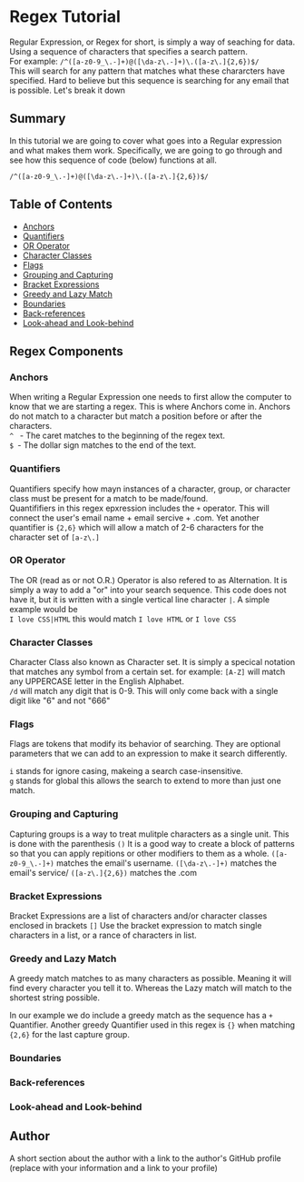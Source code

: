 # Regex Tutorial

Regular Expression, or Regex for short, is simply a way of seaching for data. Using a sequence of characters that specifies a search pattern.\
For example: ``` /^([a-z0-9_\.-]+)@([\da-z\.-]+)\.([a-z\.]{2,6})$/  ```
\
This will search for any pattern that matches what these chararcters have specified. Hard to believe but this sequence is searching for any email that is possible. Let's break it down

## Summary

In this tutorial we are going to cover what goes into a Regular expression and what makes them work. Specifically, we are going to go through and see how this sequence of code (below) functions at all.

```/^([a-z0-9_\.-]+)@([\da-z\.-]+)\.([a-z\.]{2,6})$/ ```

## Table of Contents

- [Anchors](#anchors)
- [Quantifiers](#quantifiers)
- [OR Operator](#or-operator)
- [Character Classes](#character-classes)
- [Flags](#flags)
- [Grouping and Capturing](#grouping-and-capturing)
- [Bracket Expressions](#bracket-expressions)
- [Greedy and Lazy Match](#greedy-and-lazy-match)
- [Boundaries](#boundaries)
- [Back-references](#back-references)
- [Look-ahead and Look-behind](#look-ahead-and-look-behind)

## Regex Components

### Anchors
When writing a Regular Expression one needs to first allow the computer to know that we are starting a regex. This is where Anchors come in. Anchors do not match to a character but match a position before or after the characters.\
```^ ``` - The caret matches to the beginning of the regex text.\
```$ ```- The dollar sign matches to the end of the text.


### Quantifiers
Quantifiers specify how mayn instances of a character, group, or character class must be present for a match to be made/found.\
Quantififiers in this regex epxression includes the ```+``` operator. This will connect the user's email name + email sercive + .com.
Yet another quantifier is ```{2,6}``` which will allow a match of 2-6 characters for the character set of ```[a-z\.]```


### OR Operator
The OR (read as or not O.R.) Operator is also refered to as Alternation. It is simply a way to add a "or" into your search sequence. This code does not have it, but it is written with a single vertical line character ```|```.
A simple example would be\
```I love CSS|HTML``` this would match ```I love HTML``` or ```I love CSS```

### Character Classes
Character Class also known as Character set. It is simply a specical notation that matches any symbol from a certain set. 
for example: ```[A-Z]``` will match any UPPERCASE letter in the English Alphabet.\
```/d``` will match any digit that is 0-9. This will only come back with a single digit like "6" and not "666"
### Flags
Flags are tokens that modify its behavior of searching. They are optional parameters that we can add to an expression to make it search differently. 

```i``` stands for ignore casing, makeing a search case-insensitive.\
```g``` stands for global this allows the search to extend to more than just one match.


### Grouping and Capturing

Capturing groups is a way to treat mulitple characters as a single unit. This is done with the parenthesis ```()``` It is a good way to create a block of patterns so that you can apply repitions or other modifiers to them as a whole. 
```([a-z0-9_\.-]+)``` matches the email's username. 
```([\da-z\.-]+)``` matches the email's service/
```([a-z\.]{2,6})``` matches the .com

### Bracket Expressions

Bracket Expressions are a list of characters and/or character classes enclosed in brackets ```[]``` 
Use the bracket expression to match single characters in a list, or a rance of characters in list. 

### Greedy and Lazy Match
A greedy match matches to as many characters as possible. Meaning it will find every character you tell it to. 
Whereas the Lazy match will match to the shortest string possible.

In our example we do include a greedy match as the sequence has a ```+``` Quantifier.
Another greedy Quantifier used in this regex is ```{}``` when matching ```{2,6}``` for the last capture group.


### Boundaries

### Back-references

### Look-ahead and Look-behind

## Author

A short section about the author with a link to the author's GitHub profile (replace with your information and a link to your profile)
